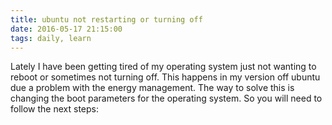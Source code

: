 ```yaml
---
title: ubuntu not restarting or turning off 
date: 2016-05-17 21:15:00
tags: daily, learn
---
```

Lately I have been getting tired of my operating system just not wanting to reboot or sometimes not turning off. This happens in my version off ubuntu due a problem with the energy management. 
The way to solve this is changing the boot parameters for the operating system. So you will need to follow the next steps:
```

```
